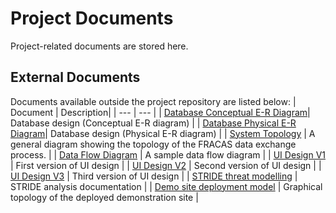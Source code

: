 # Project Documents

Project-related documents are stored here.

## External Documents

Documents available outside the project repository are listed below:
| Document | Description|
| --- | --- |
| [Database Conceptual E-R Diagram](https://drive.google.com/file/d/1YSP2s87LU-6ctSrinkh_7MeX345WH6us/view?usp=sharing)| Database design (Conceptual E-R diagram) |
| [Database Physical E-R Diagram](https://drive.google.com/file/d/1P7sldDpkZWKb0iMdXkCrG1xOWWRXEDt4/view?usp=sharing)| Database design (Physical E-R diagram) |
| [System Topology](https://drive.google.com/file/d/15r5S2NjCZkA6TPpZLmzobjmEwRmljTZ8/view?usp=sharing) | A general diagram showing the topology of the FRACAS data exchange process. |
| [Data Flow Diagram](https://drive.google.com/file/d/1ojz0wEd5XJqQnJZtLIFvq2bCDx4GdjcK/view?usp=sharing) | A sample data flow diagram |
| [UI Design V1](https://www.figma.com/file/n8OppcejxU4Uhf1I8kDAoe/UWAM-FRACAS?type=design&node-id=1%3A327&mode=design&t=ETe4wk5Uudr1D3GH-1) | First version of UI design |
| [UI Design V2](https://www.figma.com/file/n8OppcejxU4Uhf1I8kDAoe/UWAM-FRACAS?type=design&node-id=154-406&mode=design) | Second version of UI design |
| [UI Design V3](https://www.figma.com/file/n8OppcejxU4Uhf1I8kDAoe/UWAM-FRACAS?type=design&node-id=198-318&mode=design) | Third version of UI design |
| [STRIDE threat modelling](https://docs.google.com/document/d/1Ih0MCZn3DmfoPAJ-is80mQPrnPDPCYjsKQXYiat8vD8/edit?usp=sharing) | STRIDE analysis documentation |
| [Demo site deployment model](https://drive.google.com/file/d/1JabAbv2_KN0XESXweyI8kgo7CexfaqjF/view?usp=sharing) | Graphical topology of the deployed demonstration site |
